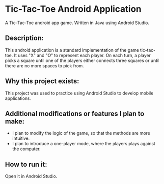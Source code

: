 # Tic-Tac-Toe Android Application
A Tic-Tac-Toe android app game. Written in Java using Android Studio. 

## Description: 
This android application is a standard implementation of the game tic-tac-toe.
It uses "X" and "O" to represent each player. On each turn, a player picks a 
square until one of the players either connects three squares or until there
are no more spaces to pick from.   

## Why this project exists: 
This project was used to practice using Android Studio to develop mobile applications. 

## Additional modifications or features I plan to make: 
* I plan to modify the logic of the game, so that the methods are more intuitive. 
* I plan to introduce a one-player mode, where the players plays against the computer. 

## How to run it: 
Open it in Android Studio. 




